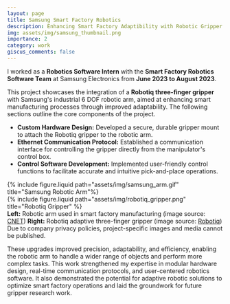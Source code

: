 ```yaml
---
layout: page
title: Samsung Smart Factory Robotics
description: Enhancing Smart Factory Adaptibility with Robotic Gripper Integration
img: assets/img/samsung_thumbnail.png
importance: 2
category: work
giscus_comments: false
---
```

I worked as a **Robotics Software Intern** with the **Smart Factory Robotics Software Team** at Samsung Electronics from **June 2023 to August 2023**. 

This project showcases the integration of a **Robotiq three-finger gripper** with Samsung's industrial 6 DOF robotic arm, aimed at enhancing smart manufacturing processes through improved adaptability. The following sections outline the core components of the project.

- **Custom Hardware Design:** Developed a secure, durable gripper mount to attach the Robotiq gripper to the robotic arm.
- **Ethernet Communication Protocol:** Established a communication interface for controlling the gripper directly from the manipulator's control box.
- **Control Software Development:** Implemented user-friendly control functions to facilitate accurate and intuitive pick-and-place operations.


<div class="row justify-content-sm-center">
  <div class="col-sm-6 mt-3 mt-md-0">
        {% include figure.liquid path="assets/img/samsung_arm.gif" title="Samsung Robotic Arm"%}
    </div>
    <div class="col-sm-4 mt-3 mt-md-0">
        {% include figure.liquid path="assets/img/robotiq_gripper.png" title="Robotiq Gripper" %}
    </div>
</div>

<div class="caption">
    <strong>Left:</strong> Robotic arm used in smart factory manufacturing (image source: <a href="https://www.cnet.com/tech/mobile/inside-the-factory-where-robots-are-building-your-next-samsung-phone/" target="_blank">CNET</a>)
    <strong>Right:</strong> Robotiq adaptive three-finger gripper (image source: <a href="https://robotiq.com/products/adaptive-grippers" target="_blank">Robotiq</a>)<br>
    Due to company privacy policies, project-specific images and media cannot be published.

</div>

These upgrades improved precision, adaptability, and efficiency, enabling the robotic arm to handle a wider range of objects and perform more complex tasks. This work strengthened my expertise in modular hardware design, real-time communication protocols, and user-centered robotics software. It also demonstrated the potential for adaptive robotic solutions to optimize smart factory operations and laid the groundwork for future gripper research work.












